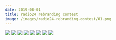```yaml
---
date: 2019-08-01
title: radio24 rebranding contest
image: /images/radio24-rebranding-contest/01.png
---
```


![](/images/radio24-rebranding-contest/01.png)
![](/images/radio24-rebranding-contest/02.png)
![](/images/radio24-rebranding-contest/03.png)
![](/images/radio24-rebranding-contest/04.png)
![](/images/radio24-rebranding-contest/05.png)
![](/images/radio24-rebranding-contest/06.png)
![](/images/radio24-rebranding-contest/07.png)
![](/images/radio24-rebranding-contest/08.png)
